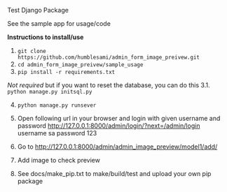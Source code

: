 Test Django Package

See the sample app for usage/code


**Instructions to install/use**
1. `git clone https://github.com/humblesami/admin_form_image_preivew.git`
2. `cd admin_form_image_preivew/sample_usage`
3. `pip install -r requirements.txt`

*Not required* but if you want to reset the database, you can do this
3.1. `python manage.py initsql.py`


4. `python manage.py runsever`

5. Open following url in your browser and login with given username and password
http://127.0.0.1:8000/admin/login/?next=/admin/login
username
sa
password
123

6. Go to
http://127.0.0.1:8000/admin/admin_image_preview/model1/add/

7. Add image to check preview

8. See docs/make_pip.txt to make/build/test and upload your own pip package

